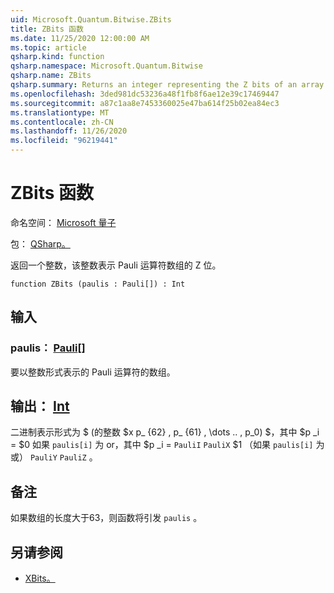 ```yaml
---
uid: Microsoft.Quantum.Bitwise.ZBits
title: ZBits 函数
ms.date: 11/25/2020 12:00:00 AM
ms.topic: article
qsharp.kind: function
qsharp.namespace: Microsoft.Quantum.Bitwise
qsharp.name: ZBits
qsharp.summary: Returns an integer representing the Z bits of an array of Pauli operators.
ms.openlocfilehash: 3ded981dc53236a48f1fb8f6ae12e39c17469447
ms.sourcegitcommit: a87c1aa8e7453360025e47ba614f25b02ea84ec3
ms.translationtype: MT
ms.contentlocale: zh-CN
ms.lasthandoff: 11/26/2020
ms.locfileid: "96219441"
---
```

# <a name="zbits-function"></a>ZBits 函数

命名空间： [Microsoft 量子](xref:Microsoft.Quantum.Bitwise)

包： [QSharp。](https://nuget.org/packages/Microsoft.Quantum.QSharp.Core)


返回一个整数，该整数表示 Pauli 运算符数组的 Z 位。

```qsharp
function ZBits (paulis : Pauli[]) : Int
```


## <a name="input"></a>输入

### <a name="paulis--pauli"></a>paulis： [Pauli](xref:microsoft.quantum.lang-ref.pauli)[]

要以整数形式表示的 Pauli 运算符的数组。



## <a name="output--int"></a>输出： [Int](xref:microsoft.quantum.lang-ref.int)

二进制表示形式为 $ (的整数 $x p_ {62} \, p_ {61} \, \dots .. \, p_0) $，其中 $p _i = $0 如果 `paulis[i]` 为 or，其中 $p _i = `PauliI` `PauliX` $1 （如果 `paulis[i]` 为或） `PauliY` `PauliZ` 。

## <a name="remarks"></a>备注

如果数组的长度大于63，则函数将引发 `paulis` 。

## <a name="see-also"></a>另请参阅

- [XBits。](xref:Microsoft.Quantum.Bitwise.XBits)